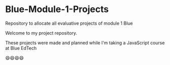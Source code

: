# Blue-Module-1-Projects
Repository to allocate all evaluative projects of module 1 Blue

Welcome to my project repository.

These projects were made and planned while I'm taking a JavaScript course at Blue EdTech

😄😄😄😄
